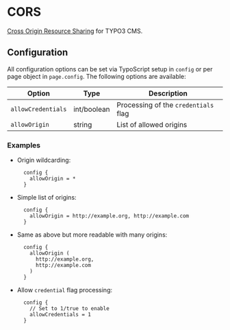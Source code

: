 # CORS

[Cross Origin Resource Sharing](https://developer.mozilla.org/en-US/docs/Web/HTTP/Access_control_CORS) for TYPO3 CMS.

## Configuration

All configuration options can be set via TypoScript setup in `config` or per page object in `page.config`. The following options are available:

| Option | Type | Description |
|-|-|-|
| `allowCredentials` | int/boolean | Processing of the `credentials` flag |
| `allowOrigin` | string |  List of allowed origins |

### Examples

* Origin wildcarding:

        config {
          allowOrigin = *
        }

* Simple list of origins:

        config {
          allowOrigin = http://example.org, http://example.com
        }

* Same as above but more readable with many origins:

        config {
          allowOrigin (
            http://example.org,
            http://example.com
          )
        }

* Allow `credential` flag processing:

        config {
          // Set to 1/true to enable
          allowCredentials = 1
        }
